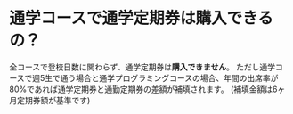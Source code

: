 # 通学コースで通学定期券は購入できるの？

全コースで登校日数に関わらず、通学定期券は**購入できません**。
ただし通学コースで週5生で通う場合と通学プログラミングコースの場合、年間の出席率が80%であれば通学定期券と通勤定期券の差額が補填されます。
(補填金額は6ヶ月定期券額が基準です)
